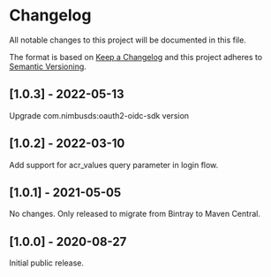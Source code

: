 # Changelog

All notable changes to this project will be documented in this file.

The format is based on [Keep a Changelog](http://keepachangelog.com/en/1.0.0/)
and this project adheres to [Semantic Versioning](http://semver.org/spec/v2.0.0.html).

## [1.0.3] - 2022-05-13

Upgrade com.nimbusds:oauth2-oidc-sdk version

## [1.0.2] - 2022-03-10

Add support for acr_values query parameter in login flow.

## [1.0.1] - 2021-05-05

No changes. Only released to migrate from Bintray to Maven Central.

## [1.0.0] - 2020-08-27

Initial public release.
